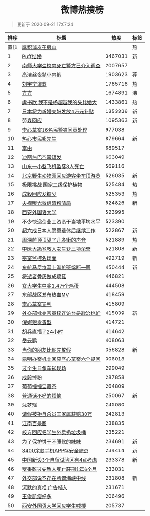 <h1 align="center">微博热搜榜</h1>

> 更新于 2020-09-21 17:07:24

| 排序 | 标题                                                                                                                                                                                                                             | 热度    | 标签 |
| ---- | -------------------------------------------------------------------------------------------------------------------------------------------------------------------------------------------------------------------------------- | ------- | ---- |
| 置顶 | [厚积薄发在房山](https://s.weibo.com/weibo?q=%23%E5%8E%9A%E7%A7%AF%E8%96%84%E5%8F%91%E5%9C%A8%E6%88%BF%E5%B1%B1%23&Refer=new_time)                                                                                               |         | 热   |
| 1    | [Puff结婚](https://s.weibo.com/weibo?q=%23Puff%E7%BB%93%E5%A9%9A%23&Refer=top)                                                                                                                                                   | 3467031 | 新   |
| 2    | [南师大学生校内死亡警方已介入调查](https://s.weibo.com/weibo?q=%23%E5%8D%97%E5%B8%88%E5%A4%A7%E5%AD%A6%E7%94%9F%E6%A0%A1%E5%86%85%E6%AD%BB%E4%BA%A1%E8%AD%A6%E6%96%B9%E5%B7%B2%E4%BB%8B%E5%85%A5%E8%B0%83%E6%9F%A5%23&Refer=top) | 2007657 |      |
| 3    | [高洁丝夜抛小内裤](https://s.weibo.comjavascript:void(0);)                                                                                                                                                                       | 1903623 | 荐   |
| 4    | [刘宇宁道歉](https://s.weibo.com/weibo?q=%23%E5%88%98%E5%AE%87%E5%AE%81%E9%81%93%E6%AD%89%23&Refer=top)                                                                                                                          | 1765716 | 热   |
| 5    | [方方](https://s.weibo.com/weibo?q=%23%E6%96%B9%E6%96%B9%23&Refer=top)                                                                                                                                                           | 1674891 | 沸   |
| 6    | [虞书欣 我不是杨超越我的头比她大](https://s.weibo.com/weibo?q=%E8%99%9E%E4%B9%A6%E6%AC%A3%20%E6%88%91%E4%B8%8D%E6%98%AF%E6%9D%A8%E8%B6%85%E8%B6%8A%E6%88%91%E7%9A%84%E5%A4%B4%E6%AF%94%E5%A5%B9%E5%A4%A7&Refer=top)              | 1433861 | 热   |
| 7    | [日本将为新婚夫妇发放4万元补贴](https://s.weibo.com/weibo?q=%23%E6%97%A5%E6%9C%AC%E5%B0%86%E4%B8%BA%E6%96%B0%E5%A9%9A%E5%A4%AB%E5%A6%87%E5%8F%91%E6%94%BE4%E4%B8%87%E5%85%83%E8%A1%A5%E8%B4%B4%23&Refer=top)                     | 1353326 | 新   |
| 8    | [劳森回应](https://s.weibo.com/weibo?q=%E5%8A%B3%E6%A3%AE%E5%9B%9E%E5%BA%94&Refer=top)                                                                                                                                           | 1095363 | 新   |
| 9    | [李心草案16名民警被问责处理](https://s.weibo.com/weibo?q=%23%E6%9D%8E%E5%BF%83%E8%8D%89%E6%A1%8816%E5%90%8D%E6%B0%91%E8%AD%A6%E8%A2%AB%E9%97%AE%E8%B4%A3%E5%A4%84%E7%90%86%23&Refer=top)                                         | 977038  |      |
| 10   | [热心市民熊先生](https://s.weibo.com/weibo?q=%23%E7%83%AD%E5%BF%83%E5%B8%82%E6%B0%91%E7%86%8A%E5%85%88%E7%94%9F%23&Refer=top)                                                                                                    | 879664  | 新   |
| 11   | [李由](https://s.weibo.com/weibo?q=%E6%9D%8E%E7%94%B1&Refer=top)                                                                                                                                                                 | 689517  |      |
| 12   | [迪丽热巴齐耳短发](https://s.weibo.com/weibo?q=%23%E8%BF%AA%E4%B8%BD%E7%83%AD%E5%B7%B4%E9%BD%90%E8%80%B3%E7%9F%AD%E5%8F%91%23&Refer=top)                                                                                         | 663049  |      |
| 13   | [山东一小型飞机坠落3人死亡](https://s.weibo.com/weibo?q=%23%E5%B1%B1%E4%B8%9C%E4%B8%80%E5%B0%8F%E5%9E%8B%E9%A3%9E%E6%9C%BA%E5%9D%A0%E8%90%BD3%E4%BA%BA%E6%AD%BB%E4%BA%A1%23&Refer=top)                                           | 569116  |      |
| 14   | [北京野生动物园回应游客坐车顶游览](https://s.weibo.com/weibo?q=%23%E5%8C%97%E4%BA%AC%E9%87%8E%E7%94%9F%E5%8A%A8%E7%89%A9%E5%9B%AD%E5%9B%9E%E5%BA%94%E6%B8%B8%E5%AE%A2%E5%9D%90%E8%BD%A6%E9%A1%B6%E6%B8%B8%E8%A7%88%23&Refer=top) | 526035  | 新   |
| 15   | [极限挑战 国家二级保护植物](https://s.weibo.com/weibo?q=%E6%9E%81%E9%99%90%E6%8C%91%E6%88%98%20%E5%9B%BD%E5%AE%B6%E4%BA%8C%E7%BA%A7%E4%BF%9D%E6%8A%A4%E6%A4%8D%E7%89%A9&Refer=top)                                               | 525484  | 热   |
| 16   | [成毅回应发糖少](https://s.weibo.com/weibo?q=%23%E6%88%90%E6%AF%85%E5%9B%9E%E5%BA%94%E5%8F%91%E7%B3%96%E5%B0%91%23&Refer=top)                                                                                                    | 525353  | 热   |
| 17   | [央视曝光微信清粉骗局](https://s.weibo.com/weibo?q=%23%E5%A4%AE%E8%A7%86%E6%9B%9D%E5%85%89%E5%BE%AE%E4%BF%A1%E6%B8%85%E7%B2%89%E9%AA%97%E5%B1%80%23&Refer=top)                                                                   | 524826  | 新   |
| 18   | [西安外国语大学](https://s.weibo.com/weibo?q=%23%E8%A5%BF%E5%AE%89%E5%A4%96%E5%9B%BD%E8%AF%AD%E5%A4%A7%E5%AD%A6%23&Refer=top)                                                                                                    | 523995  |      |
| 19   | [不少快递企业工资高于当地平均水平](https://s.weibo.com/weibo?q=%23%E4%B8%8D%E5%B0%91%E5%BF%AB%E9%80%92%E4%BC%81%E4%B8%9A%E5%B7%A5%E8%B5%84%E9%AB%98%E4%BA%8E%E5%BD%93%E5%9C%B0%E5%B9%B3%E5%9D%87%E6%B0%B4%E5%B9%B3%23&Refer=top) | 523390  |      |
| 20   | [超六成日本人愿意退休后继续工作](https://s.weibo.com/weibo?q=%E8%B6%85%E5%85%AD%E6%88%90%E6%97%A5%E6%9C%AC%E4%BA%BA%E6%84%BF%E6%84%8F%E9%80%80%E4%BC%91%E5%90%8E%E7%BB%A7%E7%BB%AD%E5%B7%A5%E4%BD%9C&Refer=top)                  | 522867  | 新   |
| 21   | [周深萨顶顶隔了几条街的声音](https://s.weibo.com/weibo?q=%23%E5%91%A8%E6%B7%B1%E8%90%A8%E9%A1%B6%E9%A1%B6%E9%9A%94%E4%BA%86%E5%87%A0%E6%9D%A1%E8%A1%97%E7%9A%84%E5%A3%B0%E9%9F%B3%23&Refer=top)                                  | 521889  | 热   |
| 22   | [中医大跪地救人女生获三项荣誉](https://s.weibo.com/weibo?q=%23%E4%B8%AD%E5%8C%BB%E5%A4%A7%E8%B7%AA%E5%9C%B0%E6%95%91%E4%BA%BA%E5%A5%B3%E7%94%9F%E8%8E%B7%E4%B8%89%E9%A1%B9%E8%8D%A3%E8%AA%89%23&Refer=top)                       | 521808  | 新   |
| 23   | [密室监控名场面](https://s.weibo.com/weibo?q=%23%E5%AF%86%E5%AE%A4%E7%9B%91%E6%8E%A7%E5%90%8D%E5%9C%BA%E9%9D%A2%23&Refer=top)                                                                                                    | 492719  | 新   |
| 24   | [东航马尼拉至上海航班熔断一周](https://s.weibo.com/weibo?q=%23%E4%B8%9C%E8%88%AA%E9%A9%AC%E5%B0%BC%E6%8B%89%E8%87%B3%E4%B8%8A%E6%B5%B7%E8%88%AA%E7%8F%AD%E7%86%94%E6%96%AD%E4%B8%80%E5%91%A8%23&Refer=top)                       | 450444  | 新   |
| 25   | [将逝者骨灰做成项链](https://s.weibo.com/weibo?q=%23%E5%B0%86%E9%80%9D%E8%80%85%E9%AA%A8%E7%81%B0%E5%81%9A%E6%88%90%E9%A1%B9%E9%93%BE%23&Refer=top)                                                                              | 446821  |      |
| 26   | [女大学生中奖1.4万个鸡蛋](https://s.weibo.com/weibo?q=%23%E5%A5%B3%E5%A4%A7%E5%AD%A6%E7%94%9F%E4%B8%AD%E5%A5%961.4%E4%B8%87%E4%B8%AA%E9%B8%A1%E8%9B%8B%23&Refer=top)                                                             | 444508  |      |
| 27   | [东部战区发布热血MV](https://s.weibo.com/weibo?q=%23%E4%B8%9C%E9%83%A8%E6%88%98%E5%8C%BA%E5%8F%91%E5%B8%83%E7%83%AD%E8%A1%80MV%23&Refer=top)                                                                                     | 418459  |      |
| 28   | [李心草案宣判](https://s.weibo.com/weibo?q=%23%E6%9D%8E%E5%BF%83%E8%8D%89%E6%A1%88%E5%AE%A3%E5%88%A4%23&Refer=top)                                                                                                               | 415809  |      |
| 29   | [外交部批美官员接连访台是政治挑衅](https://s.weibo.com/weibo?q=%23%E5%A4%96%E4%BA%A4%E9%83%A8%E6%89%B9%E7%BE%8E%E5%AE%98%E5%91%98%E6%8E%A5%E8%BF%9E%E8%AE%BF%E5%8F%B0%E6%98%AF%E6%94%BF%E6%B2%BB%E6%8C%91%E8%A1%85%23&Refer=top) | 415039  | 新   |
| 30   | [倪妮短发造型](https://s.weibo.com/weibo?q=%23%E5%80%AA%E5%A6%AE%E7%9F%AD%E5%8F%91%E9%80%A0%E5%9E%8B%23&Refer=top)                                                                                                               | 414721  |      |
| 31   | [胡兵直播了24小时](https://s.weibo.com/weibo?q=%23%E8%83%A1%E5%85%B5%E7%9B%B4%E6%92%AD%E4%BA%8624%E5%B0%8F%E6%97%B6%23&Refer=top)                                                                                                | 414642  |      |
| 32   | [岳云鹏](https://s.weibo.com/weibo?q=%E5%B2%B3%E4%BA%91%E9%B9%8F&Refer=top)                                                                                                                                                      | 408063  |      |
| 33   | [当你的朋友比你先放假](https://s.weibo.com/weibo?q=%23%E5%BD%93%E4%BD%A0%E7%9A%84%E6%9C%8B%E5%8F%8B%E6%AF%94%E4%BD%A0%E5%85%88%E6%94%BE%E5%81%87%23&Refer=top)                                                                   | 356828  | 新   |
| 34   | [昆明办案机关回应李心草案六个疑问](https://s.weibo.com/weibo?q=%23%E6%98%86%E6%98%8E%E5%8A%9E%E6%A1%88%E6%9C%BA%E5%85%B3%E5%9B%9E%E5%BA%94%E6%9D%8E%E5%BF%83%E8%8D%89%E6%A1%88%E5%85%AD%E4%B8%AA%E7%96%91%E9%97%AE%23&Refer=top) | 306018  |      |
| 35   | [过个生日像车祸现场](https://s.weibo.com/weibo?q=%23%E8%BF%87%E4%B8%AA%E7%94%9F%E6%97%A5%E5%83%8F%E8%BD%A6%E7%A5%B8%E7%8E%B0%E5%9C%BA%23&Refer=top)                                                                              | 299049  |      |
| 36   | [成毅掉粉](https://s.weibo.com/weibo?q=%23%E6%88%90%E6%AF%85%E6%8E%89%E7%B2%89%23&Refer=top)                                                                                                                                     | 287858  |      |
| 37   | [葡萄撞撞宝藏茶](https://s.weibo.com/weibo?q=%23%E8%91%A1%E8%90%84%E6%92%9E%E6%92%9E%E5%AE%9D%E8%97%8F%E8%8C%B6%23&Refer=top)                                                                                                    | 264809  |      |
| 38   | [普通话不好的烦恼](https://s.weibo.com/weibo?q=%23%E6%99%AE%E9%80%9A%E8%AF%9D%E4%B8%8D%E5%A5%BD%E7%9A%84%E7%83%A6%E6%81%BC%23&Refer=top)                                                                                         | 250067  | 新   |
| 39   | [沈梦瑶](https://s.weibo.com/weibo?q=%23%E6%B2%88%E6%A2%A6%E7%91%B6%23&Refer=top)                                                                                                                                                | 245080  |      |
| 40   | [请假被拒自杀员工家属获赔30万](https://s.weibo.com/weibo?q=%23%E8%AF%B7%E5%81%87%E8%A2%AB%E6%8B%92%E8%87%AA%E6%9D%80%E5%91%98%E5%B7%A5%E5%AE%B6%E5%B1%9E%E8%8E%B7%E8%B5%9430%E4%B8%87%23&Refer=top)                              | 242813  |      |
| 41   | [江南百景图](https://s.weibo.com/weibo?q=%E6%B1%9F%E5%8D%97%E7%99%BE%E6%99%AF%E5%9B%BE&Refer=top)                                                                                                                                | 238835  |      |
| 42   | [校方回应把学生外卖扔垃圾桶](https://s.weibo.com/weibo?q=%23%E6%A0%A1%E6%96%B9%E5%9B%9E%E5%BA%94%E6%8A%8A%E5%AD%A6%E7%94%9F%E5%A4%96%E5%8D%96%E6%89%94%E5%9E%83%E5%9C%BE%E6%A1%B6%23&Refer=top)                                  | 235221  |      |
| 43   | [为了保护饼干不睡觉的妹妹](https://s.weibo.com/weibo?q=%23%E4%B8%BA%E4%BA%86%E4%BF%9D%E6%8A%A4%E9%A5%BC%E5%B9%B2%E4%B8%8D%E7%9D%A1%E8%A7%89%E7%9A%84%E5%A6%B9%E5%A6%B9%23&Refer=top)                                             | 234691  | 新   |
| 44   | [3400余款手机APP存安全隐患](https://s.weibo.com/weibo?q=3400%E4%BD%99%E6%AC%BE%E6%89%8B%E6%9C%BAAPP%E5%AD%98%E5%AE%89%E5%85%A8%E9%9A%90%E6%82%A3&Refer=top)                                                                      | 234414  | 新   |
| 45   | [中国新设3个自贸试验区有4点考虑](https://s.weibo.com/weibo?q=%23%E4%B8%AD%E5%9B%BD%E6%96%B0%E8%AE%BE3%E4%B8%AA%E8%87%AA%E8%B4%B8%E8%AF%95%E9%AA%8C%E5%8C%BA%E6%9C%894%E7%82%B9%E8%80%83%E8%99%91%23&Refer=top)                   | 233378  | 新   |
| 46   | [罗秉乾过失致人死亡获刑1年6个月](https://s.weibo.com/weibo?q=%23%E7%BD%97%E7%A7%89%E4%B9%BE%E8%BF%87%E5%A4%B1%E8%87%B4%E4%BA%BA%E6%AD%BB%E4%BA%A1%E8%8E%B7%E5%88%911%E5%B9%B46%E4%B8%AA%E6%9C%88%23&Refer=top)                   | 233031  |      |
| 47   | [外交部说不存在所谓海峡中线](https://s.weibo.com/weibo?q=%23%E5%A4%96%E4%BA%A4%E9%83%A8%E8%AF%B4%E4%B8%8D%E5%AD%98%E5%9C%A8%E6%89%80%E8%B0%93%E6%B5%B7%E5%B3%A1%E4%B8%AD%E7%BA%BF%23&Refer=top)                                  | 231808  | 新   |
| 48   | [沉默的真相 广告植入](https://s.weibo.com/weibo?q=%E6%B2%89%E9%BB%98%E7%9A%84%E7%9C%9F%E7%9B%B8%20%E5%B9%BF%E5%91%8A%E6%A4%8D%E5%85%A5&Refer=top)                                                                                | 231671  |      |
| 49   | [王俊凯瘦好多](https://s.weibo.com/weibo?q=%23%E7%8E%8B%E4%BF%8A%E5%87%AF%E7%98%A6%E5%A5%BD%E5%A4%9A%23&Refer=top)                                                                                                               | 206496  |      |
| 50   | [西安外国语大学回应学生喊楼](https://s.weibo.com/weibo?q=%23%E8%A5%BF%E5%AE%89%E5%A4%96%E5%9B%BD%E8%AF%AD%E5%A4%A7%E5%AD%A6%E5%9B%9E%E5%BA%94%E5%AD%A6%E7%94%9F%E5%96%8A%E6%A5%BC%23&Refer=top)                                  | 205737  |      |